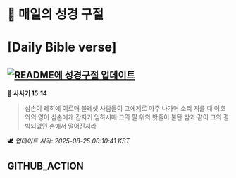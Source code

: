 # 🙏 매일의 성경 구절
# [Daily Bible verse]
## [![README에 성경구절 업데이트](https://github.com/DONGSUKA/first_test/actions/workflows/update-readme-bible.yml/badge.svg)](https://github.com/DONGSUKA/first_test/actions/workflows/update-readme-bible.yml)
<!-- START_BIBLE_VERSE -->
📖 **사사기 15:14**
> 삼손이 레히에 이르매 블레셋 사람들이 그에게로 마주 나가며 소리 지를 때 여호와의 영이 삼손에게 갑자기 임하시매 그의 팔 위의 밧줄이 불탄 삼과 같이 그의 결박되었던 손에서 떨어진지라

🕊️ _업데이트 시각: 2025-08-25 00:10:41 KST_
  <!-- END_BIBLE_VERSE -->
## GITHUB_ACTION

